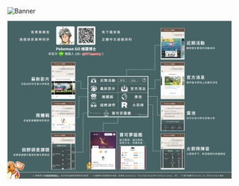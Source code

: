 ![Banner](https://repository-images.githubusercontent.com/328203445/5834e523-66ae-4804-bd64-25f90b6b1a3a)

![Willow Feature](https://raw.githubusercontent.com/pmgo-professor-willow/line-chatbot/main/doc/features.png)
